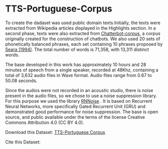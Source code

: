 # TTS-Portuguese-Corpus
To create the dadaset was used public domain texts.Initially, the texts were extracted from Wikipedia articles displayed in the Highlights section. In a second phase, texts were also extracted from  [Chatterbot-corpus](https://github.com/gunthercox/chatterbot-corpus/tree/master/chatterbot\_corpus/data/portuguese), a corpus originally created for the construction of chatbots. We also used 20 sets of phonetically balanced phrases, each set containing 10 phrases proposed by [Seara (1994)](https://repositorio.ufsc.br/bitstream/handle/123456789/112119/98594.pdf?sequence=1). The total number of words is 71,358, with 13,311 distinct words.

The base developed in this work has approximately 10 hours and 28 minutes of speech from a single speaker, recorded at 48Khz, containing a total of 3,632 audio files in Wave format. Audio files range from 0.67 to 50.08 seconds.

Since the audios were not recorded in an acoustic studio, there is noise present in the audio files, so we chose to use a noise suppression library. For this purpose we used the library [RNNoise](https://github.com/xiph/rnnoise) . It is based on Recurrent Neural Networks, more specifically Gated Recurrent Unit (GRU)  and demonstrated good performance for noise suppression. The base is open source, and public available under the terms of the license Creative Commons Attribution 4.0 (CC BY 4.0).

Download this Dataset: [TTS-Portuguese Corpus](https://www.dropbox.com/s/ohpc7epowv9ct7o/TTS-Portuguese-Corpus.zip?dl=0)

Cite this Dataset:
